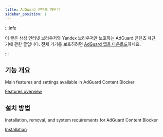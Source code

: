 ```yaml
---
title: AdGuard 콘텐츠 차단기
sidebar_position: 1
---
```


:::info

이 글은 삼성 인터넷 브라우저와 Yandex 브라우저만 보호하는 AdGuard 콘텐츠 차단기에 관한 글입니다. 전체 기기를 보호하려면 [AdGuard 앱을 다운로드](https://agrd.io/download-kb-adblock)하세요.

:::

## 기능 개요

Main features and settings available in AdGuard Content Blocker

[Features overview](/adguard-content-blocker/overview.md)

## 설치 방법

Installation, removal, and system requirements for AdGuard Content Blocker

[Installation](/adguard-content-blocker/installation.md)

